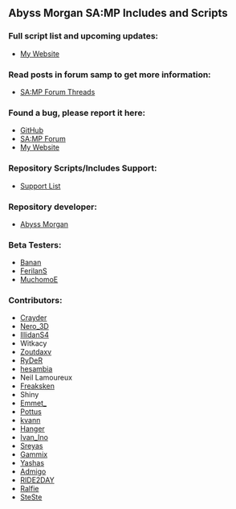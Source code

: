 ## Abyss Morgan SA:MP Includes and Scripts


### Full script list and upcoming updates:
* [My Website](http://8.ct8.pl)


### Read posts in forum samp to get more information:
* [SA:MP Forum Threads](http://8.ct8.pl/1)


### Found a bug, please report it here:
* [GitHub](https://github.com/AbyssMorgan/SA-MP/issues)
* [SA:MP Forum](http://8.ct8.pl/22)
* [My Website](http://8.ct8.pl/sendreport)


### Repository Scripts/Includes Support:
* [Support List](https://github.com/AbyssMorgan/SA-MP/wiki/Support)


### Repository developer:
* [Abyss Morgan](http://8.ct8.pl/22)


### Beta Testers:
* [Banan](http://8.ct8.pl/banan)
* [FerilanS](http://8.ct8.pl/ferilans)
* [MuchomoE](http://8.ct8.pl/muchomoe)


### Contributors:
* [Crayder](http://forum.sa-mp.com/member.php?u=214776)
* [Nero_3D](http://forum.sa-mp.com/member.php?u=9765)
* [IllidanS4](http://forum.sa-mp.com/member.php?u=193537)
* Witkacy
* [Zoutdaxv](http://forum.sa-mp.com/member.php?u=23496)
* [RyDeR](http://forum.sa-mp.com/member.php?u=46049)
* [hesambia](http://forum.sa-mp.com/member.php?u=241383)
* Neil Lamoureux
* [Freaksken](http://forum.sa-mp.com/member.php?u=46764)
* Shiny
* [Emmet_](https://github.com/emmet-jones)
* [Pottus](http://forum.sa-mp.com/member.php?u=169807)
* [kvann](http://forum.sa-mp.com/member.php?u=169274)
* [Hanger](http://forum.sa-mp.com/member.php?u=160578)
* [Ivan_Ino](http://forum.sa-mp.com/member.php?u=182165)
* [Sreyas](http://forum.sa-mp.com/member.php?u=268427)
* [Gammix](http://forum.sa-mp.com/member.php?u=249500)
* [Yashas](http://forum.sa-mp.com/member.php?u=169426)
* [Admigo](http://forum.sa-mp.com/member.php?u=108398)
* [RIDE2DAY](http://forum.sa-mp.com/member.php?u=262298)
* [Ralfie](http://forum.sa-mp.com/member.php?u=218502)
* [SteSte](http://forum.sa-mp.com/member.php?u=265636)
